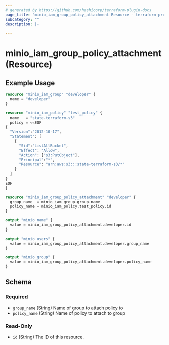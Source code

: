 ```yaml
---
# generated by https://github.com/hashicorp/terraform-plugin-docs
page_title: "minio_iam_group_policy_attachment Resource - terraform-provider-minio"
subcategory: ""
description: |-
  
---
```


# minio_iam_group_policy_attachment (Resource)



## Example Usage

```terraform
resource "minio_iam_group" "developer" {
  name = "developer"
}

resource "minio_iam_policy" "test_policy" {
  name   = "state-terraform-s3"
  policy = <<EOF
{
  "Version":"2012-10-17",
  "Statement": [
    {
      "Sid":"ListAllBucket",
      "Effect": "Allow",
      "Action": ["s3:PutObject"],
      "Principal":"*",
      "Resource": "arn:aws:s3:::state-terraform-s3/*"
    }
  ]
}
EOF
}

resource "minio_iam_group_policy_attachment" "developer" {
  group_name  = minio_iam_group.group.name
  policy_name = minio_iam_policy.test_policy.id
}

output "minio_name" {
  value = minio_iam_group_policy_attachment.developer.id
}

output "minio_users" {
  value = minio_iam_group_policy_attachment.developer.group_name
}

output "minio_group" {
  value = minio_iam_group_policy_attachment.developer.policy_name
}
```

<!-- schema generated by tfplugindocs -->
## Schema

### Required

- `group_name` (String) Name of group to attach policy to
- `policy_name` (String) Name of policy to attach to group

### Read-Only

- `id` (String) The ID of this resource.
